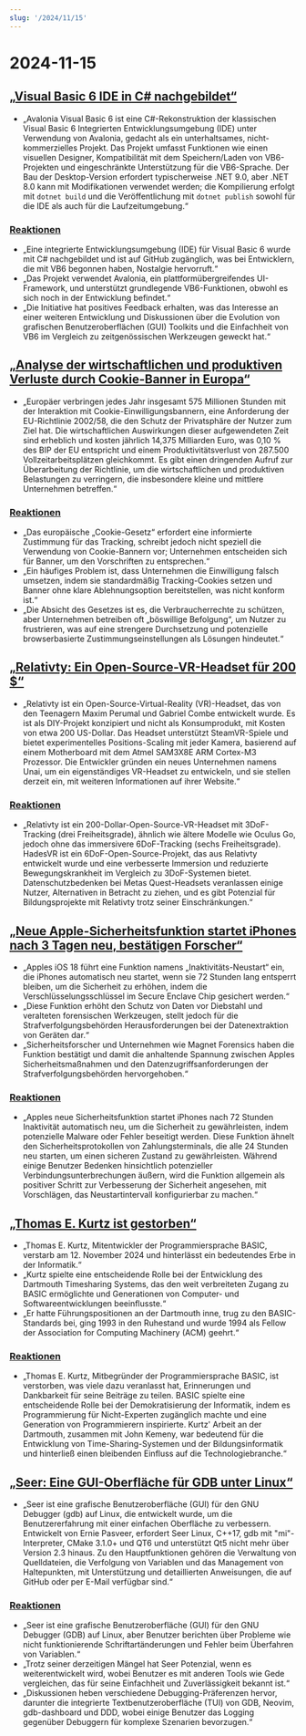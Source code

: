 ```yaml
---
slug: '/2024/11/15'
---
```


# 2024-11-15

## [„Visual Basic 6 IDE in C# nachgebildet“](https://github.com/BAndysc/AvaloniaVisualBasic6)

- „Avalonia Visual Basic 6 ist eine C#-Rekonstruktion der klassischen Visual Basic 6 Integrierten Entwicklungsumgebung (IDE) unter Verwendung von Avalonia, gedacht als ein unterhaltsames, nicht-kommerzielles Projekt. Das Projekt umfasst Funktionen wie einen visuellen Designer, Kompatibilität mit dem Speichern/Laden von VB6-Projekten und eingeschränkte Unterstützung für die VB6-Sprache. Der Bau der Desktop-Version erfordert typischerweise .NET 9.0, aber .NET 8.0 kann mit Modifikationen verwendet werden; die Kompilierung erfolgt mit `dotnet build` und die Veröffentlichung mit `dotnet publish` sowohl für die IDE als auch für die Laufzeitumgebung.“

### [Reaktionen](https://news.ycombinator.com/item?id=42141587)

- „Eine integrierte Entwicklungsumgebung (IDE) für Visual Basic 6 wurde mit C# nachgebildet und ist auf GitHub zugänglich, was bei Entwicklern, die mit VB6 begonnen haben, Nostalgie hervorruft.“
- „Das Projekt verwendet Avalonia, ein plattformübergreifendes UI-Framework, und unterstützt grundlegende VB6-Funktionen, obwohl es sich noch in der Entwicklung befindet.“
- „Die Initiative hat positives Feedback erhalten, was das Interesse an einer weiteren Entwicklung und Diskussionen über die Evolution von grafischen Benutzeroberflächen (GUI) Toolkits und die Einfachheit von VB6 im Vergleich zu zeitgenössischen Werkzeugen geweckt hat.“

## [„Analyse der wirtschaftlichen und produktiven Verluste durch Cookie-Banner in Europa“](https://legiscope.com/blog/hidden-productivity-drain-cookie-banners.html)

- „Europäer verbringen jedes Jahr insgesamt 575 Millionen Stunden mit der Interaktion mit Cookie-Einwilligungsbannern, eine Anforderung der EU-Richtlinie 2002/58, die den Schutz der Privatsphäre der Nutzer zum Ziel hat. Die wirtschaftlichen Auswirkungen dieser aufgewendeten Zeit sind erheblich und kosten jährlich 14,375 Milliarden Euro, was 0,10 % des BIP der EU entspricht und einem Produktivitätsverlust von 287.500 Vollzeitarbeitsplätzen gleichkommt. Es gibt einen dringenden Aufruf zur Überarbeitung der Richtlinie, um die wirtschaftlichen und produktiven Belastungen zu verringern, die insbesondere kleine und mittlere Unternehmen betreffen.“

### [Reaktionen](https://news.ycombinator.com/item?id=42141843)

- „Das europäische „Cookie-Gesetz“ erfordert eine informierte Zustimmung für das Tracking, schreibt jedoch nicht speziell die Verwendung von Cookie-Bannern vor; Unternehmen entscheiden sich für Banner, um den Vorschriften zu entsprechen.“
- „Ein häufiges Problem ist, dass Unternehmen die Einwilligung falsch umsetzen, indem sie standardmäßig Tracking-Cookies setzen und Banner ohne klare Ablehnungsoption bereitstellen, was nicht konform ist.“
- „Die Absicht des Gesetzes ist es, die Verbraucherrechte zu schützen, aber Unternehmen betreiben oft „böswillige Befolgung“, um Nutzer zu frustrieren, was auf eine strengere Durchsetzung und potenzielle browserbasierte Zustimmungseinstellungen als Lösungen hindeutet.“

## [„Relativty: Ein Open-Source-VR-Headset für 200 $“](https://www.relativty.com/)

- „Relativty ist ein Open-Source-Virtual-Reality (VR)-Headset, das von den Teenagern Maxim Perumal und Gabriel Combe entwickelt wurde. Es ist als DIY-Projekt konzipiert und nicht als Konsumprodukt, mit Kosten von etwa 200 US-Dollar. Das Headset unterstützt SteamVR-Spiele und bietet experimentelles Positions-Scaling mit jeder Kamera, basierend auf einem Motherboard mit dem Atmel SAM3X8E ARM Cortex-M3 Prozessor. Die Entwickler gründen ein neues Unternehmen namens Unai, um ein eigenständiges VR-Headset zu entwickeln, und sie stellen derzeit ein, mit weiteren Informationen auf ihrer Website.“

### [Reaktionen](https://news.ycombinator.com/item?id=42143269)

- „Relativty ist ein 200-Dollar-Open-Source-VR-Headset mit 3DoF-Tracking (drei Freiheitsgrade), ähnlich wie ältere Modelle wie Oculus Go, jedoch ohne das immersivere 6DoF-Tracking (sechs Freiheitsgrade). HadesVR ist ein 6DoF-Open-Source-Projekt, das aus Relativty entwickelt wurde und eine verbesserte Immersion und reduzierte Bewegungskrankheit im Vergleich zu 3DoF-Systemen bietet. Datenschutzbedenken bei Metas Quest-Headsets veranlassen einige Nutzer, Alternativen in Betracht zu ziehen, und es gibt Potenzial für Bildungsprojekte mit Relativty trotz seiner Einschränkungen.“

## [„Neue Apple-Sicherheitsfunktion startet iPhones nach 3 Tagen neu, bestätigen Forscher“](https://techcrunch.com/2024/11/14/new-apple-security-feature-reboots-iphones-after-3-days-researchers-confirm/)

- „Apples iOS 18 führt eine Funktion namens „Inaktivitäts-Neustart“ ein, die iPhones automatisch neu startet, wenn sie 72 Stunden lang entsperrt bleiben, um die Sicherheit zu erhöhen, indem die Verschlüsselungsschlüssel im Secure Enclave Chip gesichert werden.“
- „Diese Funktion erhöht den Schutz von Daten vor Diebstahl und veralteten forensischen Werkzeugen, stellt jedoch für die Strafverfolgungsbehörden Herausforderungen bei der Datenextraktion von Geräten dar.“
- „Sicherheitsforscher und Unternehmen wie Magnet Forensics haben die Funktion bestätigt und damit die anhaltende Spannung zwischen Apples Sicherheitsmaßnahmen und den Datenzugriffsanforderungen der Strafverfolgungsbehörden hervorgehoben.“

### [Reaktionen](https://news.ycombinator.com/item?id=42143265)

- „Apples neue Sicherheitsfunktion startet iPhones nach 72 Stunden Inaktivität automatisch neu, um die Sicherheit zu gewährleisten, indem potenzielle Malware oder Fehler beseitigt werden. Diese Funktion ähnelt den Sicherheitsprotokollen von Zahlungsterminals, die alle 24 Stunden neu starten, um einen sicheren Zustand zu gewährleisten. Während einige Benutzer Bedenken hinsichtlich potenzieller Verbindungsunterbrechungen äußern, wird die Funktion allgemein als positiver Schritt zur Verbesserung der Sicherheit angesehen, mit Vorschlägen, das Neustartintervall konfigurierbar zu machen.“

## [„Thomas E. Kurtz ist gestorben“](https://computerhistory.org/blog/in-memoriam-thomas-e-kurtz-1928-2024/)

- „Thomas E. Kurtz, Mitentwickler der Programmiersprache BASIC, verstarb am 12. November 2024 und hinterlässt ein bedeutendes Erbe in der Informatik.“
- „Kurtz spielte eine entscheidende Rolle bei der Entwicklung des Dartmouth Timesharing Systems, das den weit verbreiteten Zugang zu BASIC ermöglichte und Generationen von Computer- und Softwareentwicklungen beeinflusste.“
- „Er hatte Führungspositionen an der Dartmouth inne, trug zu den BASIC-Standards bei, ging 1993 in den Ruhestand und wurde 1994 als Fellow der Association for Computing Machinery (ACM) geehrt.“

### [Reaktionen](https://news.ycombinator.com/item?id=42141761)

- „Thomas E. Kurtz, Mitbegründer der Programmiersprache BASIC, ist verstorben, was viele dazu veranlasst hat, Erinnerungen und Dankbarkeit für seine Beiträge zu teilen. BASIC spielte eine entscheidende Rolle bei der Demokratisierung der Informatik, indem es Programmierung für Nicht-Experten zugänglich machte und eine Generation von Programmierern inspirierte. Kurtz' Arbeit an der Dartmouth, zusammen mit John Kemeny, war bedeutend für die Entwicklung von Time-Sharing-Systemen und der Bildungsinformatik und hinterließ einen bleibenden Einfluss auf die Technologiebranche.“

## [„Seer: Eine GUI-Oberfläche für GDB unter Linux“](https://github.com/epasveer/seer)

- „Seer ist eine grafische Benutzeroberfläche (GUI) für den GNU Debugger (gdb) auf Linux, die entwickelt wurde, um die Benutzererfahrung mit einer einfachen Oberfläche zu verbessern. Entwickelt von Ernie Pasveer, erfordert Seer Linux, C++17, gdb mit "mi"-Interpreter, CMake 3.1.0+ und QT6 und unterstützt Qt5 nicht mehr über Version 2.3 hinaus. Zu den Hauptfunktionen gehören die Verwaltung von Quelldateien, die Verfolgung von Variablen und das Management von Haltepunkten, mit Unterstützung und detaillierten Anweisungen, die auf GitHub oder per E-Mail verfügbar sind.“

### [Reaktionen](https://news.ycombinator.com/item?id=42146338)

- „Seer ist eine grafische Benutzeroberfläche (GUI) für den GNU Debugger (GDB) auf Linux, aber Benutzer berichten über Probleme wie nicht funktionierende Schriftartänderungen und Fehler beim Überfahren von Variablen.“
- „Trotz seiner derzeitigen Mängel hat Seer Potenzial, wenn es weiterentwickelt wird, wobei Benutzer es mit anderen Tools wie Gede vergleichen, das für seine Einfachheit und Zuverlässigkeit bekannt ist.“
- „Diskussionen heben verschiedene Debugging-Präferenzen hervor, darunter die integrierte Textbenutzeroberfläche (TUI) von GDB, Neovim, gdb-dashboard und DDD, wobei einige Benutzer das Logging gegenüber Debuggern für komplexe Szenarien bevorzugen.“

<head>
  <meta property="og:title" content="„Visual Basic 6 IDE in C# nachgebildet“" />
  <meta property="og:type" content="website" />
  <meta property="og:image" content="https://og.cho.sh/api/og/?title=%E2%80%9EVisual%20Basic%206%20IDE%20in%20C%23%20nachgebildet%E2%80%9C&subheading=Freitag%2C%2015.%20November%202024%3A%20Hacker%20News%20Zusammenfassung" />
</head>
